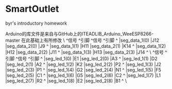 # SmartOutlet
byr's introductory homework

Arduino的库文件是来自与GitHub上的ITEADLIB_Arduino_WeeESP8266-master
在此基础上有所修改
\\ ^信号 ^引脚 ^信号 ^引脚 ^ |seg_data_1(0) |J12 |seg_data_2(0) |J9 ^ |seg_data_1(1) |H11 |seg_data_2(1) |K14 ^ |seg_data_1(2) |H12 |seg_data_2(2) |J11 ^ |seg_data_1(3) |H13 |seg_data_2(3) |J14 ^ \\ ^信号 ^引脚 ^信号 ^引脚 ^ |seg_led_1(0) |E1 |seg_led_2(0) |A3 ^ |seg_led_1(1) |D2 |seg_led_2(1) |A2 ^ |seg_led_1(2) |K2 |seg_led_2(2) |P2 ^ |seg_led_1(3) |J2 |seg_led_2(3) |P1 ^ |seg_led_1(4) |G2 |seg_led_2(4) |N1 ^ |seg_led_1(5) |F5 |seg_led_2(5) |C1 ^ |seg_led_1(6) |G5 |seg_led_2(6) |C2 ^ |seg_led_1(7) |L1 |seg_led_2(7) |R2 ^ |seg_led_1(8) |E2 |seg_led_2(8) |B1 ^ \\ 

